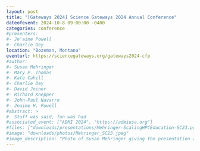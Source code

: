 ```yaml
---
layout: post
title: "[Gateways 2024] Science Gateways 2024 Annual Conference"
dateofevent: 2024-10-8 09:00:00 -0400
categories: conference
#presenters: 
#- Je'aime Powell
#- Charlie Dey
location: "Bozeman, Montana"
eventurl: https://sciencegateways.org/gateways2024-cfp
#author: 
#- Susan Mehringer
#- Mary P. Thomas
#- Kate Cahill
#- Charlie Dey
#- David Joiner
#- Richard Knepper
#- John-Paul Navarro
#- Jeaime H. Powell
#abstract: >
#  Stuff was said, fun was had
#associated_event: ["ADMI 2024", "https://admiusa.org"]
#files: ["downloads/presentations/Mehringer-ScalingHPCEducation-SC23.pdf"] 
#image: "downloads/photos/Mehringer_SC23.jpeg"
#image_description: "Photo of Susan Mehringer giving the presentation at SC23."
---
```

